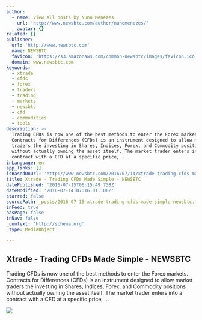 ```yaml
---
author:
  - name: View all posts by Nuno Menezes
    url: 'http://www.newsbtc.com/author/nunomenezes/'
    avatar: {}
related: []
publisher:
  url: 'http://www.newsbtc.com'
  name: NEWSBTC
  favicon: 'https://s3.amazonaws.com/common-newsbtc/images/favicon.ico'
  domain: www.newsbtc.com
keywords:
  - xtrade
  - cfds
  - forex
  - traders
  - trading
  - markets
  - newsbtc
  - cfd
  - commodities
  - tools
description: >-
  Trading CFDs is now one of the best methods to enter the Forex markets.
  Contracts for Differences (CFDs) is an instrument designed to allow market
  traders the investing in Shares, Indices, Forex, and Commodity positions
  without actually owning the asset itself. The market trader enters into a
  contract with a CFD at a specific price, ...
inLanguage: en
app_links: []
isBasedOnUrl: 'http://www.newsbtc.com/2016/07/14/xtrade-trading-cfds-made-simple/'
title: Xtrade - Trading CFDs Made Simple - NEWSBTC
datePublished: '2016-07-15T06:15:49.738Z'
dateModified: '2016-07-14T07:16:01.100Z'
starred: false
sourcePath: _posts/2016-07-15-xtrade-trading-cfds-made-simple-newsbtc.md
inFeed: true
hasPage: false
inNav: false
_context: 'http://schema.org'
_type: MediaObject

---
```

<article style=""><h1>Xtrade - Trading CFDs Made Simple - NEWSBTC</h1><p>Trading CFDs is now one of the best methods to enter the Forex markets. Contracts for Differences (CFDs) is an instrument designed to allow market traders the investing in Shares, Indices, Forex, and Commodity positions without actually owning the asset itself. The market trader enters into a contract with a CFD at a specific price, ...</p><img src="http://s3.amazonaws.com/main-newsbtc-images/2016/07/14023153/XTrade.jpg" /></article>